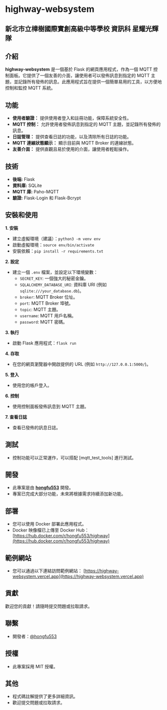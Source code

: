# highway-websystem

## 新北市立樟樹國際實創高級中等學校 資訊科 星耀光輝隊

## 介紹

**highway-websystem** 是一個基於 Flask 的網頁應用程式，作為一個 MQTT 控制面板。它提供了一個友善的介面，讓使用者可以發佈訊息到指定的 MQTT 主題，並記錄所有發佈的訊息。此應用程式旨在提供一個簡單易用的工具，以方便地控制和監控 MQTT 系統。

## 功能

* **使用者驗證：** 提供使用者登入和註冊功能，保障系統安全性。
* **MQTT 控制：** 允許使用者發佈訊息到指定的 MQTT 主題，並記錄所有發佈的訊息。
* **日誌管理：** 提供查看日誌的功能，以及清除所有日誌的功能。
* **MQTT 連線狀態顯示：** 顯示目前與 MQTT Broker 的連線狀態。
* **友善介面：** 提供直觀且易於使用的介面，讓使用者輕鬆操作。

## 技術

* **後端:** Flask
* **資料庫:** SQLite
* **MQTT 庫:** Paho-MQTT
* **驗證:** Flask-Login 和 Flask-Bcrypt

## 安裝和使用

**1. 安裝**

* 建立虛擬環境（建議）：`python3 -m venv env`
* 啟動虛擬環境：`source env/bin/activate`
* 安裝依賴：`pip install -r requirements.txt`

**2. 設定**

* 建立一個 `.env` 檔案，並設定以下環境變數：
    * `SECRET_KEY`: 一個強大的秘密金鑰。
    * `SQLALCHEMY_DATABASE_URI`: 資料庫 URI (例如 `sqlite:///your_database.db`)。
    * `broker`: MQTT Broker 位址。
    * `port`: MQTT Broker 埠號。
    * `topic`: MQTT 主題。
    * `username`: MQTT 用戶名稱。
    * `password`: MQTT 密碼。

**3. 執行**

* 啟動 Flask 應用程式：`flask run`

**4. 存取**

* 在您的網頁瀏覽器中開啟提供的 URL (例如 `http://127.0.0.1:5000/`)。

**5. 登入**

* 使用您的帳戶登入。

**6. 控制**

* 使用控制面板發佈訊息到 MQTT 主題。

**7. 查看日誌**

* 查看已發佈的訊息日誌。

## 測試

* 控制功能可以正常運作，可以搭配 [mqtt_test_tools] 進行測試。

## 開發

* 此專案是由 **[hongfu553](https://github.com/hongfu553)** 開發。
* 專案已完成大部分功能，未來將根據需求持續添加新功能。

## 部署

* 您可以使用 Docker 部署此應用程式。
* Docker 映像檔已上傳至 Docker Hub： [https://hub.docker.com/r/hongfu553/highway](https://hub.docker.com/r/hongfu553/highway)

## 範例網站

* 您可以通過以下連結訪問範例網站： [https://highway-websystem.vercel.app](https://highway-websystem.vercel.app)

## 貢獻

歡迎您的貢獻！請隨時提交問題或拉取請求。

## 聯繫

* 開發者：[@hongfu553](https://github.com/hongfu553)

## 授權

* 此專案採用 MIT 授權。

## 其他

* 程式碼註解提供了更多詳細資訊。
* 歡迎提交問題或拉取請求。
